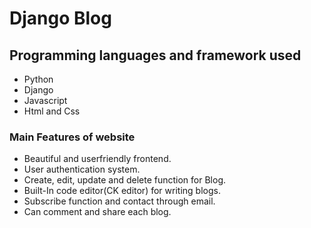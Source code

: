 # Django Blog
## Programming languages and framework used
- Python
- Django
- Javascript
- Html and Css
### Main Features of website
- Beautiful and userfriendly frontend.
- User authentication system.
- Create, edit, update and delete function for Blog.
- Built-In code editor(CK editor) for writing blogs.
- Subscribe function and contact through email.
- Can comment and share each blog.

